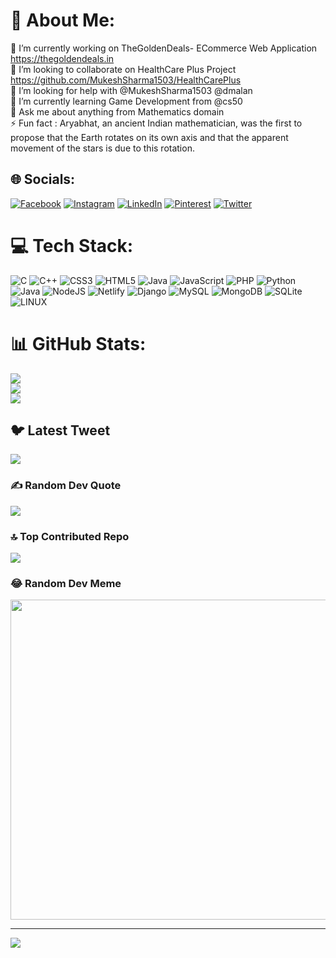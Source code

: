 # 💫 About Me:
🔭 I’m currently working on TheGoldenDeals- ECommerce Web Application https://thegoldendeals.in<br>👯 I’m looking to collaborate on HealthCare Plus Project https://github.com/MukeshSharma1503/HealthCarePlus<br>🤝 I’m looking for help with @MukeshSharma1503 @dmalan<br>🌱 I’m currently learning Game Development from @cs50<br>💬 Ask me about anything from Mathematics domain<br>⚡ Fun fact : Aryabhat, an ancient Indian mathematician, was the first to propose that the Earth rotates on its own axis and that the apparent movement of the stars is due to this rotation.


## 🌐 Socials:
[![Facebook](https://img.shields.io/badge/Facebook-%231877F2.svg?logo=Facebook&logoColor=white)](https://facebook.com/king.ziddyboy) [![Instagram](https://img.shields.io/badge/Instagram-%23E4405F.svg?logo=Instagram&logoColor=white)](https://instagram.com/a.niketkumar) [![LinkedIn](https://img.shields.io/badge/LinkedIn-%230077B5.svg?logo=linkedin&logoColor=white)](https://linkedin.com/in/Ak5154639) [![Pinterest](https://img.shields.io/badge/Pinterest-%23E60023.svg?logo=Pinterest&logoColor=white)](https://pinterest.com/aniket-kumar-sharma-b09832174) [![Twitter](https://img.shields.io/badge/Twitter-%231DA1F2.svg?logo=Twitter&logoColor=white)](https://twitter.com/AKaySharm) 

# 💻 Tech Stack:
![C](https://img.shields.io/badge/c-%2300599C.svg?style=for-the-badge&logo=c&logoColor=white) ![C++](https://img.shields.io/badge/c++-%2300599C.svg?style=for-the-badge&logo=c%2B%2B&logoColor=white) ![CSS3](https://img.shields.io/badge/css3-%231572B6.svg?style=for-the-badge&logo=css3&logoColor=white) ![HTML5](https://img.shields.io/badge/html5-%23E34F26.svg?style=for-the-badge&logo=html5&logoColor=white) ![Java](https://img.shields.io/badge/java-%23ED8B00.svg?style=for-the-badge&logo=java&logoColor=white) ![JavaScript](https://img.shields.io/badge/javascript-%23323330.svg?style=for-the-badge&logo=javascript&logoColor=%23F7DF1E) ![PHP](https://img.shields.io/badge/php-%23777BB4.svg?style=for-the-badge&logo=php&logoColor=white) ![Python](https://img.shields.io/badge/python-3670A0?style=for-the-badge&logo=python&logoColor=ffdd54) ![Java](https://img.shields.io/badge/java-%23ED8B00.svg?style=for-the-badge&logo=java&logoColor=white) ![NodeJS](https://img.shields.io/badge/node.js-6DA55F?style=for-the-badge&logo=node.js&logoColor=white) ![Netlify](https://img.shields.io/badge/netlify-%23000000.svg?style=for-the-badge&logo=netlify&logoColor=#00C7B7) ![Django](https://img.shields.io/badge/django-%23092E20.svg?style=for-the-badge&logo=django&logoColor=white) ![MySQL](https://img.shields.io/badge/mysql-%2300f.svg?style=for-the-badge&logo=mysql&logoColor=white) ![MongoDB](https://img.shields.io/badge/MongoDB-%234ea94b.svg?style=for-the-badge&logo=mongodb&logoColor=white) ![SQLite](https://img.shields.io/badge/sqlite-%2307405e.svg?style=for-the-badge&logo=sqlite&logoColor=white) ![LINUX](https://img.shields.io/badge/Linux-FCC624?style=for-the-badge&logo=linux&logoColor=black)
# 📊 GitHub Stats:
![](https://github-readme-stats.vercel.app/api?username=ak5154639&theme=dark&hide_border=false&include_all_commits=true&count_private=true)<br/>
![](https://github-readme-streak-stats.herokuapp.com/?user=ak5154639&theme=dark&hide_border=false)<br/>
![](https://github-readme-stats.vercel.app/api/top-langs/?username=ak5154639&theme=dark&hide_border=false&include_all_commits=true&count_private=true&layout=compact)

## 🐦 Latest Tweet
[![](https://gtce.itsvg.in/api?username=AKaySharm)](https://github.com/VishwaGauravIn/github-twitter-card-embed)

### ✍️ Random Dev Quote
![](https://quotes-github-readme.vercel.app/api?type=horizontal&theme=radical)

### 🔝 Top Contributed Repo
![](https://github-contributor-stats.vercel.app/api?username=ak5154639&limit=5&theme=dark&combine_all_yearly_contributions=true)

### 😂 Random Dev Meme
<img src="https://rm.up.railway.app/" width="512px"/>

---
[![](https://visitcount.itsvg.in/api?id=ak5154639&icon=0&color=0)](https://visitcount.itsvg.in)

<!-- Proudly created with GPRM ( https://gprm.itsvg.in ) -->
